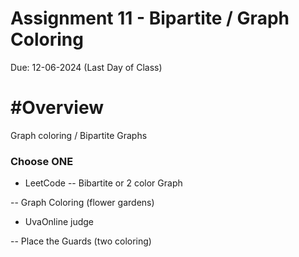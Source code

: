 # Assignment 11 - Bipartite / Graph Coloring

Due: 12-06-2024 (Last Day of Class)
# #Overview
Graph coloring / Bipartite Graphs

### Choose ONE

- LeetCode
-- Bibartite or 2 color Graph
  
-- Graph Coloring (flower gardens)
  
- UvaOnline judge
  
-- Place the Guards (two coloring)
